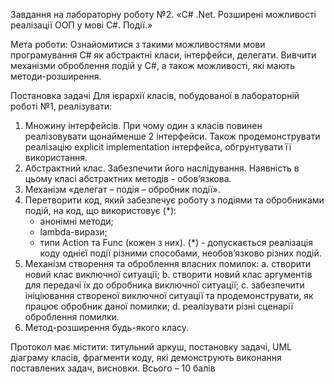 Завдання на лабораторну роботу №2.
«C# .Net. Розширені можливості реалізації ООП у мові C#. Події.»

Мета роботи:
Ознайомитися з такими можливостями мови програмування C# як абстрактні класи, інтерфейси, делегати. Вивчити механізми оброблення подій у C#, а також можливості, які мають методи-розширення.

Постановка задачі
Для ієрархії класів, побудованої в лабораторній роботі №1, реалізувати:
1. Множину інтерфейсів. При чому один з класів повинен реалізовувати щонайменше 2 інтерфейси. Також продемонструвати реалізацію explicit implementation інтерфейса, обгрунтувати її використання.
2. Абстрактний клас. Забезпечити його наслідування. Наявність в цьому класі абстрактних методів - обов’язкова.
3. Механізм «делегат – подія – обробник події».
4. Перетворити код, який забезпечує роботу з подіями та обробниками подій, на код, що використовує (*):
	- анонімні методи;
	- lambda-вирази;
	- типи Action та Func (кожен з них).
	(*) - допускається реалізація коду однієї події різними способами, необов’язково різних подій.
5. Механізм створення та оброблення власних помилок:
	a. створити новий клас виключної ситуації;
	b. створити новий клас аргументів для передачі їх до обробника виключної ситуації;
	c. забезпечити ініціювання створеної виключної ситуації та продемонструвати, як працює обробник даної помилки;
	d. реалізувати різні сценарії оброблення помилки.
6. Метод-розширення будь-якого класу.

Протокол має містити: титульний аркуш, постановку задачі, UML діаграму класів, фрагменти коду, які демонструють виконання поставлених задач, висновки. 
Всього – 10 балів
